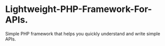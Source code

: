 # Lightweight-PHP-Framework-For-APIs.
Simple PHP framework that helps you quickly understand and write simple APIs.
